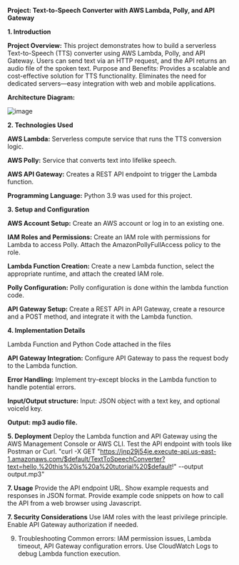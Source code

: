 **Project: Text-to-Speech Converter with AWS Lambda, Polly, and API Gateway**

**1. Introduction**

**Project Overview:**
This project demonstrates how to build a serverless Text-to-Speech (TTS) converter using AWS Lambda, Polly, and API Gateway. Users can send text via an HTTP request, and the API returns an audio file of the spoken text.
Purpose and Benefits:
Provides a scalable and cost-effective solution for TTS functionality. Eliminates the need for dedicated servers—easy integration with web and mobile applications.



**Architecture Diagram:**


![image](https://github.com/user-attachments/assets/e7d5bccd-4fd7-4fe9-9c2c-5d47d92cfeb6)




**2. Technologies Used**

**AWS Lambda:**
Serverless compute service that runs the TTS conversion logic.

**AWS Polly:**
Service that converts text into lifelike speech.

**AWS API Gateway:**
Creates a REST API endpoint to trigger the Lambda function.

**Programming Language:**
Python 3.9 was used for this project.



**3. Setup and Configuration**

**AWS Account Setup:**
Create an AWS account or log in to an existing one.

**IAM Roles and Permissions:**
Create an IAM role with permissions for Lambda to access Polly. Attach the AmazonPollyFullAccess policy to the role.

**Lambda Function Creation:**
Create a new Lambda function, select the appropriate runtime, and attach the created IAM role.

**Polly Configuration:**
Polly configuration is done within the lambda function code.

**API Gateway Setup:**
Create a REST API in API Gateway, create a resource and a POST method, and integrate it with the Lambda function.



**4. Implementation Details**

Lambda Function and Python Code attached in the files


**API Gateway Integration:**
Configure API Gateway to pass the request body to the Lambda function.


**Error Handling:**
Implement try-except blocks in the Lambda function to handle potential errors.

**Input/Output structure:**
Input: JSON object with a text key, and optional voiceId key.

**Output: mp3 audio file.**



**5. Deployment**
Deploy the Lambda function and API Gateway using the AWS Management Console or AWS CLI.
Test the API endpoint with tools like Postman or Curl.
"curl -X GET "https://jnp29j54je.execute-api.us-east-1.amazonaws.com/$default/TextToSpeechConverter?text=hello,%20this%20is%20a%20tutorial%20$default!" --output output.mp3"


**7. Usage**
Provide the API endpoint URL.
Show example requests and responses in JSON format.
Provide example code snippets on how to call the API from a web browser using Javascript.


**7. Security Considerations**
Use IAM roles with the least privilege principle.
Enable API Gateway authorization if needed.


9. Troubleshooting
Common errors: IAM permission issues, Lambda timeout, API Gateway configuration errors.
Use CloudWatch Logs to debug Lambda function execution.



